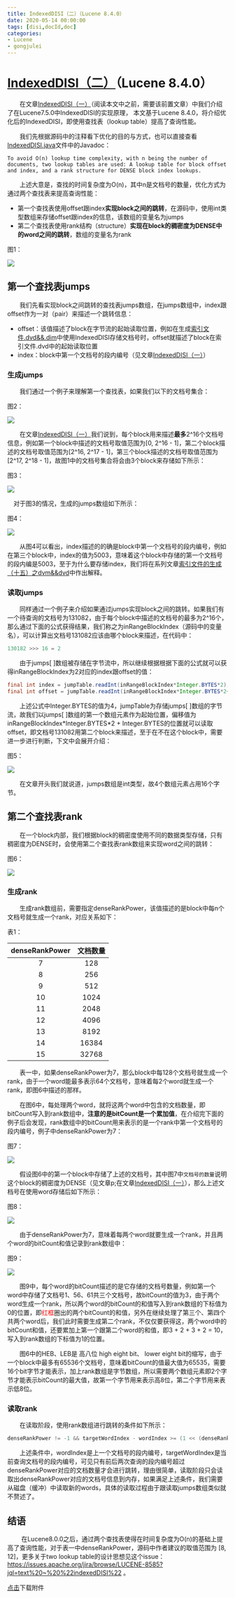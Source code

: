 ```yaml
---
title: IndexedDISI（二）（Lucene 8.4.0）
date: 2020-05-14 00:00:00
tags: [disi,docId,doc]
categories:
- Lucene
- gongjulei
---
```


# [IndexedDISI（二）](https://www.amazingkoala.com.cn/Lucene/gongjulei/)（Lucene 8.4.0）

&emsp;&emsp;在文章[IndexedDISI（一）](https://www.amazingkoala.com.cn/Lucene/gongjulei/2020/0511/IndexedDISI（一）)（阅读本文中之前，需要该前置文章）中我们介绍了在Lucene7.5.0中IndexedDISI的实现原理， 本文基于Lucene 8.4.0，将介绍优化后的IndexedDISI，即使用查找表（lookup table）提高了查询性能。

&emsp;&emsp;我们先根据源码中的注释看下优化的目的与方式，也可以直接查看[IndexedDISI.java](https://github.com/LuXugang/Lucene-7.5.0/blob/master/solr-8.4.0/lucene/core/src/java/org/apache/lucene/codecs/lucene80/IndexedDISI.java)文件中的Javadoc：

```text
To avoid O(n) lookup time complexity, with n being the number of documents, two lookup tables are used: A lookup table for block offset and index, and a rank structure for DENSE block index lookups.
```

&emsp;&emsp;上述大意是，查找的时间复杂度为O(n)，其中n是文档号的数量，优化方式为通过两个查找表来提高查询性能：

- 第一个查找表使用offset跟index**实现block之间的跳转**，在源码中，使用int类型数组来存储offset跟index的信息，该数组的变量名为jumps
- 第二个查找表使用rank结构（structure）**实现在block的稠密度为DENSE中的word之间的跳转**，数组的变量名为rank

图1：

<img src="http://www.amazingkoala.com.cn/uploads/lucene/utils/IndexedDISI/IndexedDISI（二）/1.png">

## 第一个查找表jumps

&emsp;&emsp;我们先看实现block之间跳转的查找表jumps数组，在jumps数组中，index跟offset作为一对（pair）来描述一个跳转信息：

- offset：该值描述了block在字节流的起始读取位置，例如在生成[索引文件.dvd&&.dim](https://www.amazingkoala.com.cn/Lucene/DocValues/2019/0218/DocValues/)中使用IndexedDISI存储文档号时，offset就描述了block在索引文件.dvd中的起始读取位置
- index：block中第一个文档号的段内编号（见文章[IndexedDISI（一）](https://www.amazingkoala.com.cn/Lucene/gongjulei/2020/0511/IndexedDISI（一）)）

### 生成jumps

&emsp;&emsp;我们通过一个例子来理解第一个查找表，如果我们以下的文档号集合：

图2：

<img src="http://www.amazingkoala.com.cn/uploads/lucene/utils/IndexedDISI/IndexedDISI（二）/2.png">

&emsp;&emsp;在文章[IndexedDISI（一）](https://www.amazingkoala.com.cn/Lucene/gongjulei/2020/0511/IndexedDISI（一）)我们说到，每个block用来描述**最多**2^16个文档号信息，例如第一个block中描述的文档号取值范围为[0, 2^16 - 1]，第二个block描述的文档号取值范围为[2^16, 2^17 - 1]，第三个block描述的文档号取值范围为[2^17, 2^18 - 1]，故图1中的文档号集合将会由3个block来存储如下所示：

图3：

<img src="http://www.amazingkoala.com.cn/uploads/lucene/utils/IndexedDISI/IndexedDISI（二）/3.png">

&emsp;对于图3的情况，生成的jumps数组如下所示：

图4：

<img src="http://www.amazingkoala.com.cn/uploads/lucene/utils/IndexedDISI/IndexedDISI（二）/4.png">

&emsp;&emsp;从图4可以看出，index描述的的确是block中第一个文档号的段内编号，例如在第三个block中，index的值为5003，意味着这个block中存储的第一个文档号的段内编是5003，至于为什么要存储index，我们将在系列文章[索引文件的生成（十五）之dvm&&dvd](https://www.amazingkoala.com.cn/Lucene/Index/2020/0507/索引文件的生成（十五）之dvm&&dvdl)中作出解释。

### 读取jumps

&emsp;&emsp;同样通过一个例子来介绍如果通过jumps实现block之间的跳转。如果我们有一个待查询的文档号为131082，由于每个block中描述的文档号的最多为2^16个，那么通过下面的公式获得结果，我们称之为inRangeBlockIndex（源码中的变量名），可以计算出文档号131082应该由哪个block来描述，在代码中：

```java
130182 >>> 16 = 2
```

&emsp;&emsp;由于jumps[ ]数组被存储在字节流中，所以继续根据根据下面的公式就可以获得inRangeBlockIndex为2对应的index跟offset的值：

```java
final int index = jumpTable.readInt(inRangeBlockIndex*Integer.BYTES*2);
final int offset = jumpTable.readInt(inRangeBlockIndex*Integer.BYTES*2+Integer.BYTES);
```

&emsp;&emsp;上述公式中Integer.BYTES的值为4，jumpTable为存储jumps[ ]数组的字节流，故我们以jumps[ ]数组的第一个数组元素作为起始位置，偏移值为inRangeBlockIndex\*Integer.BYTES\*2 + Integer.BYTES的位置就可以读取offset，即文档号131082用第二个block来描述，至于在不在这个block中，需要进一步进行判断，下文中会展开介绍：

图5：

<img src="http://www.amazingkoala.com.cn/uploads/lucene/utils/IndexedDISI/IndexedDISI（二）/5.png">

&emsp;&emsp;在文章开头我们就说道，jumps数组是int类型，故4个数组元素占用16个字节。

## 第二个查找表rank

&emsp;&emsp;在一个block内部，我们根据block的稠密度使用不同的数据类型存储，只有稠密度为DENSE时，会使用第二个查找表rank数组来实现word之间的跳转：

图6：

<img src="http://www.amazingkoala.com.cn/uploads/lucene/utils/IndexedDISI/IndexedDISI（二）/6.png">

### 生成rank

&emsp;&emsp;生成rank数组前，需要指定denseRankPower，该值描述的是block中每n个文档号就生成一个rank，对应关系如下：

表1：

| denseRankPower | 文档数量 |
| :------------: | :------: |
|       7        |   128    |
|       8        |   256    |
|       9        |   512    |
|       10       |   1024   |
|       11       |   2048   |
|       12       |   4096   |
|       13       |   8192   |
|       14       |  16384   |
|       15       |  32768   |

&emsp;&emsp;表一中，如果denseRankPower为7，那么block中每128个文档号就生成一个rank，由于一个word能最多表示64个文档号，意味着每2个word就生成一个rank，即图6中描述的那样。

&emsp;&emsp;在图6中，每处理两个word，就将这两个word中包含的文档数量，即bitCount写入到rank数组中，**注意的是bitCount是一个累加值**，在介绍完下面的例子后会发现，rank数组中的bitCount用来表示的是一个rank中第一个文档号的段内编号，例子中denseRankPower为7：

图7：

<img src="http://www.amazingkoala.com.cn/uploads/lucene/utils/IndexedDISI/IndexedDISI（二）/7.png">

&emsp;&emsp;假设图6中的第一个block中存储了上述的文档号，其中图7中`文档号的数量`说明这个block的稠密度为DENSE（见文章p;在文章[IndexedDISI（一）](https://www.amazingkoala.com.cn/Lucene/gongjulei/2020/0511/IndexedDISI（一）)），那么上述文档号在使用word存储后如下所示：

图8：

<img src="http://www.amazingkoala.com.cn/uploads/lucene/utils/IndexedDISI/IndexedDISI（二）/8.png">

&emsp;&emsp;由于denseRankPower为7，意味着每两个word就要生成一个rank，并且两个word的bitCount和值记录到rank数组中：

图9：

<img src="http://www.amazingkoala.com.cn/uploads/lucene/utils/IndexedDISI/IndexedDISI（二）/9.png">

&emsp;&emsp;图9中，每个word的bitCount描述的是它存储的文档号数量，例如第一个word中存储了文档号1、56、61共三个文档号，故bitCount的值为3，由于两个word生成一个rank，所以两个word的bitCount的和值写入到rank数组的下标值为0的位置，即<font color=Red>红框</font>圈出的两个bitCount的和值，另外在继续处理了第三个、第四个共两个word后，我们此时需要生成第二个rank，不仅仅要获得这，两个word中的bitCount和值，还要累加上第一个跟第二个word的和值，即3 + 2 + 3 + 2 = 10，写入到rank数组的下标值为1的位置。

&emsp;&emsp;图6中的HEB、LEB是 高八位 high eight bit、 lower eight bit的缩写，由于一个block中最多有65536个文档号，意味着bitCount的值最大值为65535，需要16个bit字节才能表示，加上rank数组是字节数组，所以需要两个数组元素即2个字节才能表示bitCount的最大值，故第一个字节用来表示高8位，第二个字节用来表示低8位。

### 读取rank

&emsp;&emsp;在读取阶段，使用rank数组进行跳转的条件如下所示：

```java
denseRankPower != -1 && targetWordIndex - wordIndex >= (1 << (denseRankPower-6) )
```

&emsp;&emsp;上述条件中，wordIndex是上一个文档号的段内编号，targetWordIndex是当前查询文档号的段内编号，可见只有前后两次查询的段内编号超过denseRankPower对应的文档数量才会进行跳转，理由很简单，读取阶段只会读取出denseRankPower对应的文档号信息到内存，如果满足上述条件，我们需要从磁盘（缓冲）中读取新的words，具体的读取过程由于跟读取jumps数组类似就不赘述了。

## 结语

&emsp;&emsp; 在Lucene8.0.0之后，通过两个查找表使得在时间复杂度为O(n)的基础上提高了查询性能，对于表一中denseRankPower，源码中作者建议的取值范围为 [8, 12]，更多关于two lookup table的设计思想见这个issue：https://issues.apache.org/jira/browse/LUCENE-8585?jql=text%20~%20%22indexedDISI%22 。

[点击](http://www.amazingkoala.com.cn/attachment/Lucene/utils/IndexedDISI/IndexedDISI（二）/IndexedDISI（二）.zip)下载附件